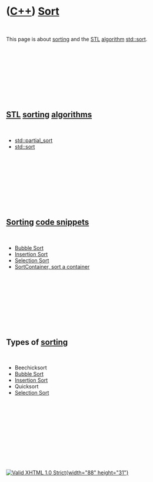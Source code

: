 



 

 

 

 

 

([C++](Cpp.htm)) [Sort](CppSort.htm)
====================================

 

This page is about [sorting](CppSort.htm) and the [STL](CppStl.htm)
[algorithm](CppAlgorithm.htm) [std::sort](CppSort.htm).

 

 

 

 

 

[STL](CppStl.htm) [sorting](CppSort.htm) [algorithms](CppAlgorithm.htm)
-----------------------------------------------------------------------

 

-   [std::partial\_sort](CppPartial_sort.htm)
-   [std::sort](CppSort.htm)

 

 

 

 

 

[Sorting](CppSort.htm) [code snippets](CppCodeSnippets.htm)
-----------------------------------------------------------

 

-   [Bubble Sort](CppBubbleSort.htm)
-   [Insertion Sort](CppInsertionSort.htm)
-   [Selection Sort](CppSelectionSort.htm)
-   [SortContainer, sort a container](CppSortContainer.htm)

 

 

 

 

 

Types of [sorting](CppSort.htm)
-------------------------------

 

-   Beechicksort
-   [Bubble Sort](CppBubbleSort.htm)
-   [Insertion Sort](CppInsertionSort.htm)
-   Quicksort
-   [Selection Sort](CppSelectionSort.htm)

 

 

 

 

 





 

[![Valid XHTML 1.0 Strict](valid-xhtml10.png){width="88"
height="31"}](http://validator.w3.org/check?uri=referer)

